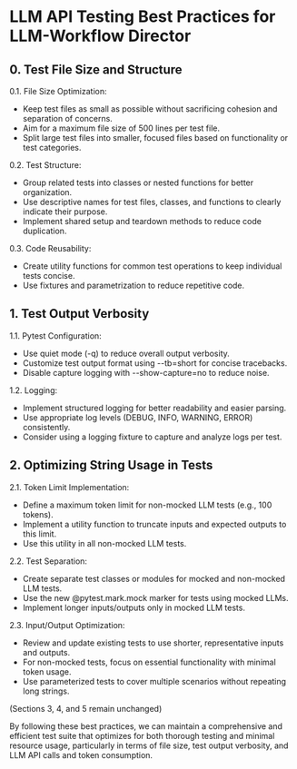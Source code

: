 # LLM API Testing Best Practices for LLM-Workflow Director

## 0. Test File Size and Structure

0.1. File Size Optimization:
   - Keep test files as small as possible without sacrificing cohesion and separation of concerns.
   - Aim for a maximum file size of 500 lines per test file.
   - Split large test files into smaller, focused files based on functionality or test categories.

0.2. Test Structure:
   - Group related tests into classes or nested functions for better organization.
   - Use descriptive names for test files, classes, and functions to clearly indicate their purpose.
   - Implement shared setup and teardown methods to reduce code duplication.

0.3. Code Reusability:
   - Create utility functions for common test operations to keep individual tests concise.
   - Use fixtures and parametrization to reduce repetitive code.

## 1. Test Output Verbosity

1.1. Pytest Configuration:
   - Use quiet mode (-q) to reduce overall output verbosity.
   - Customize test output format using --tb=short for concise tracebacks.
   - Disable capture logging with --show-capture=no to reduce noise.

1.2. Logging:
   - Implement structured logging for better readability and easier parsing.
   - Use appropriate log levels (DEBUG, INFO, WARNING, ERROR) consistently.
   - Consider using a logging fixture to capture and analyze logs per test.

## 2. Optimizing String Usage in Tests

2.1. Token Limit Implementation:
   - Define a maximum token limit for non-mocked LLM tests (e.g., 100 tokens).
   - Implement a utility function to truncate inputs and expected outputs to this limit.
   - Use this utility in all non-mocked LLM tests.

2.2. Test Separation:
   - Create separate test classes or modules for mocked and non-mocked LLM tests.
   - Use the new @pytest.mark.mock marker for tests using mocked LLMs.
   - Implement longer inputs/outputs only in mocked LLM tests.

2.3. Input/Output Optimization:
   - Review and update existing tests to use shorter, representative inputs and outputs.
   - For non-mocked tests, focus on essential functionality with minimal token usage.
   - Use parameterized tests to cover multiple scenarios without repeating long strings.

(Sections 3, 4, and 5 remain unchanged)

By following these best practices, we can maintain a comprehensive and efficient test suite that optimizes for both thorough testing and minimal resource usage, particularly in terms of file size, test output verbosity, and LLM API calls and token consumption.
